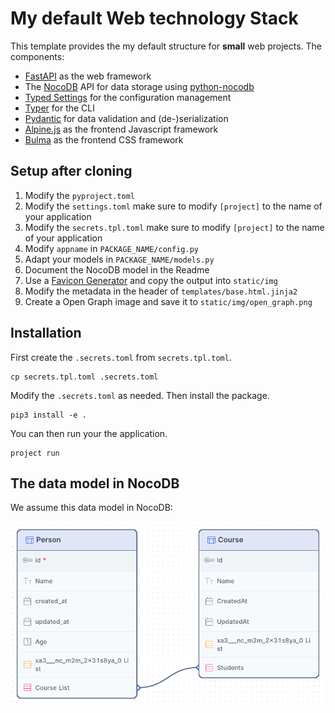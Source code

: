 # My default Web technology Stack

This template provides the my default structure for **small** web projects. The components:

- [FastAPI](https://fastapi.tiangolo.com/) as the web framework
- The [NocoDB]() API for data storage using [python-nocodb](https://github.com/ElChicoDePython/python-nocodb)
- [Typed Settings](https://typed-settings.readthedocs.io) for the configuration management
- [Typer](https://typer.tiangolo.com/) for the CLI
- [Pydantic](https://docs.pydantic.dev) for data validation and (de-)serialization
- [Alpine.js](https://alpinejs.dev/) as the frontend Javascript framework
- [Bulma](https://bulma.io/) as the frontend CSS framework


## Setup after cloning

1. Modify the `pyproject.toml`
2. Modify the `settings.toml` make sure to modify `[project]` to the name of your application
2. Modify the `secrets.tpl.toml` make sure to modify `[project]` to the name of your application
4. Modify `appname` in `PACKAGE_NAME/config.py`
5. Adapt your models in `PACKAGE_NAME/models.py`
6. Document the NocoDB model in the Readme
7. Use a [Favicon Generator](https://realfavicongenerator.net/) and copy the output into `static/img`
8. Modify the metadata in the header of `templates/base.html.jinja2`
9. Create a Open Graph image and save it to `static/img/open_graph.png`


## Installation

First create the `.secrets.toml` from `secrets.tpl.toml`.

```
cp secrets.tpl.toml .secrets.toml
```

Modify the `.secrets.toml` as needed. Then install the package.

```
pip3 install -e .
```

You can then run your the application.

```
project run
```


## The data model in NocoDB

We assume this data model in NocoDB:

![ERD Diagram](misc/erd.png)